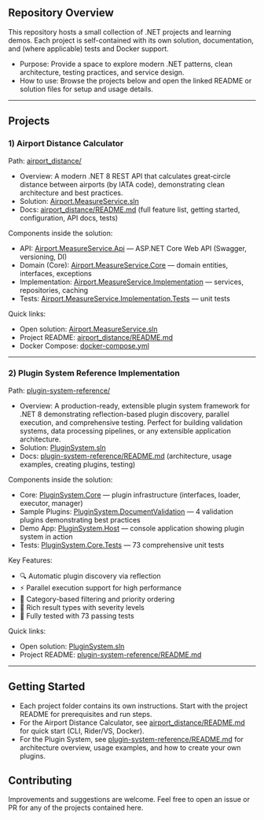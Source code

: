 ## Repository Overview

This repository hosts a small collection of .NET projects and learning demos. Each project is self-contained with its own solution, documentation, and (where applicable) tests and Docker support.

- Purpose: Provide a space to explore modern .NET patterns, clean architecture, testing practices, and service design.
- How to use: Browse the projects below and open the linked README or solution files for setup and usage details.

---

## Projects

### 1) Airport Distance Calculator
Path: [airport_distance/](airport_distance/)

- Overview: A modern .NET 8 REST API that calculates great‑circle distance between airports (by IATA code), demonstrating clean architecture and best practices.
- Solution: [Airport.MeasureService.sln](airport_distance/Airport.MeasureService/Airport.MeasureService.sln)
- Docs: [airport_distance/README.md](airport_distance/README.md) (full feature list, getting started, configuration, API docs, tests)

Components inside the solution:
- API: [Airport.MeasureService.Api](airport_distance/Airport.MeasureService/Airport.MeasureService.Api) — ASP.NET Core Web API (Swagger, versioning, DI)
- Domain (Core): [Airport.MeasureService.Core](airport_distance/Airport.MeasureService/Airport.MeasureService.Core) — domain entities, interfaces, exceptions
- Implementation: [Airport.MeasureService.Implementation](airport_distance/Airport.MeasureService/Airport.MeasureService.Implementation) — services, repositories, caching
- Tests: [Airport.MeasureService.Implementation.Tests](airport_distance/Airport.MeasureService/Airport.MeasureService.Implementation.Tests) — unit tests

Quick links:
- Open solution: [Airport.MeasureService.sln](airport_distance/Airport.MeasureService/Airport.MeasureService.sln)
- Project README: [airport_distance/README.md](airport_distance/README.md)
- Docker Compose: [docker-compose.yml](airport_distance/Airport.MeasureService/docker-compose.yml)

---

### 2) Plugin System Reference Implementation
Path: [plugin-system-reference/](plugin-system-reference/)

- Overview: A production-ready, extensible plugin system framework for .NET 8 demonstrating reflection-based plugin discovery, parallel execution, and comprehensive testing. Perfect for building validation systems, data processing pipelines, or any extensible application architecture.
- Solution: [PluginSystem.sln](plugin-system-reference/PluginSystem.sln)
- Docs: [plugin-system-reference/README.md](plugin-system-reference/README.md) (architecture, usage examples, creating plugins, testing)

Components inside the solution:
- Core: [PluginSystem.Core](plugin-system-reference/PluginSystem.Core) — plugin infrastructure (interfaces, loader, executor, manager)
- Sample Plugins: [PluginSystem.DocumentValidation](plugin-system-reference/PluginSystem.DocumentValidation) — 4 validation plugins demonstrating best practices
- Demo App: [PluginSystem.Host](plugin-system-reference/PluginSystem.Host) — console application showing plugin system in action
- Tests: [PluginSystem.Core.Tests](plugin-system-reference/PluginSystem.Core.Tests) — 73 comprehensive unit tests

Key Features:
- 🔍 Automatic plugin discovery via reflection
- ⚡ Parallel execution support for high performance
- 🎯 Category-based filtering and priority ordering
- 📝 Rich result types with severity levels
- 🧪 Fully tested with 73 passing tests

Quick links:
- Open solution: [PluginSystem.sln](plugin-system-reference/PluginSystem.sln)
- Project README: [plugin-system-reference/README.md](plugin-system-reference/README.md)

---

## Getting Started

- Each project folder contains its own instructions. Start with the project README for prerequisites and run steps.
- For the Airport Distance Calculator, see [airport_distance/README.md](airport_distance/README.md) for quick start (CLI, Rider/VS, Docker).
- For the Plugin System, see [plugin-system-reference/README.md](plugin-system-reference/README.md) for architecture overview, usage examples, and how to create your own plugins.

## Contributing

Improvements and suggestions are welcome. Feel free to open an issue or PR for any of the projects contained here.
